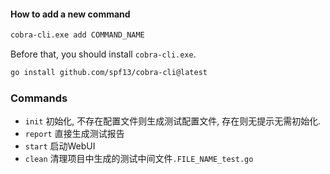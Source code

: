 #### How to add a new command
```sh
cobra-cli.exe add COMMAND_NAME
```
Before that, you should install `cobra-cli.exe`.
```sh
go install github.com/spf13/cobra-cli@latest
```

### Commands
- `init` 初始化, 不存在配置文件则生成测试配置文件, 存在则无提示无需初始化.
- `report` 直接生成测试报告
- `start` 启动WebUI
- `clean` 清理项目中生成的测试中间文件`.FILE_NAME_test.go`